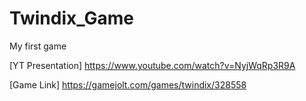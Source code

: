# Twindix_Game
My first game

[YT Presentation] https://www.youtube.com/watch?v=NyjWqRp3R9A

[Game Link] https://gamejolt.com/games/twindix/328558
